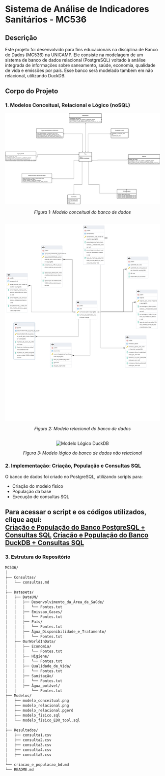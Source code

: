 # Sistema de Análise de Indicadores Sanitários - MC536

## Descrição

Este projeto foi desenvolvido para fins educacionais na disciplina de Banco de Dados (MC536) na UNICAMP. Ele consiste na modelagem de um sistema de banco de dados relacional (PostgreSQL) voltado à análise integrada de informações sobre saneamento, saúde, economia, qualidade de vida e emissões por país. Esse banco será modelado também em não relacional, utilizando DuckDB. 

## Corpo do Projeto

### 1. Modelos Conceitual, Relacional e Lógico (noSQL)

<div align="center">
  <img src="Modelos/PostgreSQL//modelo_conceitual.png" alt="Modelo Conceitual" width="600px">
  <p><em>Figura 1: Modelo conceitual do banco de dados</em></p>
</div>

<br>

<div align="center">
  <img src="Modelos/PostgreSQL//modelo_relacional.png" alt="Modelo Relacional" width="600px">
  <p><em>Figura 2: Modelo relacional do banco de dados</em></p>
</div>

<br>

<div align="center">
  <img src="Modelos/DuckDB/modelo_lógico.png" alt="Modelo Lógico DuckDB" width="600px">
  <p><em>Figura 3: Modelo lógico do banco de dados não relacional</em></p>
</div>

### 2. Implementação: Criação, População e Consultas SQL

O banco de dados foi criado no PostgreSQL, utilizando scripts para:
- Criação do modelo físico
- População da base
- Execução de consultas SQL

Para acessar o script e os códigos utilizados, clique aqui:  
[Criação e População do Banco PostgreSQL + Consultas SQL](criacao_e_populacao_bd.md)
[Criação e População do Banco DuckDB + Consultas SQL](duckdb_criacao_e_populacao_bd.md)
---

### 3. Estrutura do Repositório
```pgsql
MC536/
│
├── Consultas/
│   └── consultas.md
│
├── Datasets/
│   ├── DataUN/
│   │   ├── Desenvolvimento_da_Área_da_Saúde/
│   │   │   └── Fontes.txt
│   │   ├── Emissao_Gases/
│   │   │   └── Fontes.txt
│   │   ├── País/
│   │   │   └── Fontes.txt
│   │   ├── Água_Disponibilidade_e_Tratamento/
│   │   │   └── Fontes.txt
│   ├── OurWorldInData/
│   │   ├── Economia/
│   │   │   └── Fontes.txt
│   │   ├── Higiene/
│   │   │   └── Fontes.txt
│   │   ├── Qualidade_de_Vida/
│   │   │   └── Fontes.txt
│   │   ├── Sanitação/
│   │   │   └── Fontes.txt
│   │   ├── Água_potável/
│   │       └── Fontes.txt
├── Modelos/
│   ├── modelo_conceitual.png
│   ├── modelo_relacional.png
│   ├── modelo_relacional.pgerd
│   ├── modelo_fisico.sql
│   └── modelo_fisico_EDR_tool.sql
│
├── Resultados/
│   ├── consulta1.csv
│   ├── consulta2.csv
│   ├── consulta3.csv
│   ├── consulta4.csv
│   ├── consulta5.csv
│
└── criacao_e_populacao_bd.md
└── README.md
```
